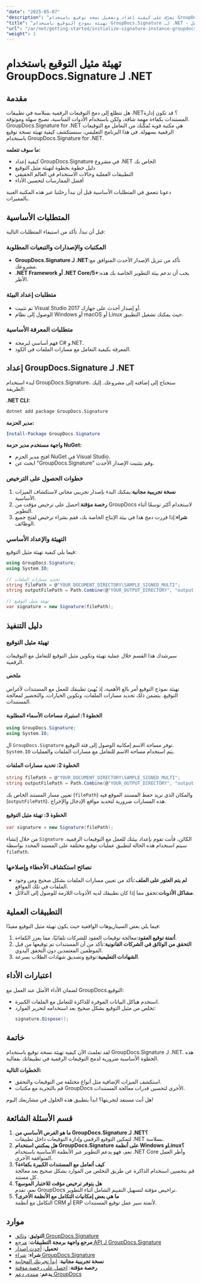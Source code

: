 ```yaml
---
"date": "2025-05-07"
"description": "تعرّف على كيفية إعداد وتفعيل نسخة توقيع باستخدام GroupDocs.Signature لـ .NET. حسّن قدراتك على التعامل مع المستندات في تطبيقات .NET."
"title": "تهيئة نموذج التوقيع باستخدام GroupDocs.Signature لـ .NET - دليل شامل"
"url": "/ar/net/getting-started/initialize-signature-instance-groupdocs-signature-net/"
"weight": 1
---
```


# تهيئة مثيل التوقيع باستخدام GroupDocs.Signature لـ .NET

## مقدمة

هل تتطلع إلى دمج التوقيعات الرقمية بسلاسة في تطبيقات .NET؟ قد تكون إدارة المستندات بكفاءة مهمة شاقة، ولكن باستخدام الأدوات المناسبة، تصبح سهلة وموثوقة. GroupDocs.Signature for .NET هي مكتبة قوية تُمكّنك من التعامل مع التوقيعات الرقمية بسهولة. في هذا البرنامج التعليمي، سنستكشف كيفية تهيئة نسخة توقيع باستخدام GroupDocs.Signature for .NET.

**ما سوف تتعلمه:**
- كيفية إعداد GroupDocs.Signature في مشروع .NET الخاص بك
- دليل خطوة بخطوة لتهيئة مثيل التوقيع
- التطبيقات العملية وحالات الاستخدام في العالم الحقيقي
- أفضل الممارسات لتحسين الأداء

دعونا نتعمق في المتطلبات الأساسية قبل أن نبدأ رحلتنا عبر هذه المكتبة الغنية بالمميزات.

## المتطلبات الأساسية

قبل أن تبدأ، تأكد من استيفاء المتطلبات التالية:

### المكتبات والإصدارات والتبعيات المطلوبة
- **GroupDocs.Signature لـ .NET**:تأكد من تنزيل الإصدار الأحدث المتوافق مع مشروعك.
- **.NET Framework أو .NET Core/5+**:يجب أن تدعم بيئة التطوير الخاصة بك هذه الأطر.

### متطلبات إعداد البيئة
- تم تثبيت Visual Studio 2017 أو إصدار أحدث على جهازك.
- الوصول إلى نظام Windows أو macOS أو Linux حيث يمكنك تشغيل التطبيق.

### متطلبات المعرفة الأساسية
- فهم أساسي لبرمجة C# و.NET.
- المعرفة بكيفية التعامل مع مسارات الملفات في الكود.

## إعداد GroupDocs.Signature لـ .NET

لبدء استخدام GroupDocs.Signature، ستحتاج إلى إضافته إلى مشروعك. إليك الطريقة:

**.NET CLI:**
```bash
dotnet add package GroupDocs.Signature
```

**مدير الحزمة:**
```powershell
Install-Package GroupDocs.Signature
```

**واجهة مستخدم مدير حزمة NuGet:**
- افتح مدير الحزم NuGet في Visual Studio.
- ابحث عن "GroupDocs.Signature" وقم بتثبيت الإصدار الأحدث.

### خطوات الحصول على الترخيص

1. **نسخة تجريبية مجانية**:يمكنك البدء بإصدار تجريبي مجاني لاستكشاف الميزات الأساسية.
2. **رخصة مؤقتة**:احصل على ترخيص مؤقت من GroupDocs لاستخدام أكثر توسعًا أثناء التطوير.
3. **شراء**:إذا قررت دمج هذا في بيئة الإنتاج الخاصة بك، فقم بشراء ترخيص لفتح جميع الوظائف.

### التهيئة والإعداد الأساسي

فيما يلي كيفية تهيئة مثيل التوقيع:

```csharp
using GroupDocs.Signature;
using System.IO;

// تحديد مسارات الملفات
string filePath = @"YOUR_DOCUMENT_DIRECTORY\SAMPLE_SIGNED_MULTI";
string outputFilePath = Path.Combine(@"YOUR_OUTPUT_DIRECTORY", "output.pdf");

// تهيئة مثيل التوقيع
var signature = new Signature(filePath);
```

## دليل التنفيذ

### تهيئة مثيل التوقيع

سيرشدك هذا القسم خلال عملية تهيئة وتكوين مثيل التوقيع للتعامل مع التوقيعات الرقمية.

#### ملخص
تهيئة نموذج التوقيع أمر بالغ الأهمية، إذ يُهيئ تطبيقك للعمل مع المستندات لأغراض التوقيع. يتضمن ذلك تحديد مسارات الملفات، وتكوين الخيارات، والتحضير لمعالجة المستندات.

#### الخطوة 1: استيراد مساحات الأسماء المطلوبة

```csharp
using GroupDocs.Signature;
using System.IO;
```
ال `GroupDocs.Signature` توفر مساحة الاسم إمكانية الوصول إلى فئة التوقيع. `System.IO` يتم استخدام مساحة الاسم للتعامل مع مسارات الملفات والعمليات.

#### الخطوة 2: تحديد مسارات الملفات

```csharp
string filePath = @"YOUR_DOCUMENT_DIRECTORY\SAMPLE_SIGNED_MULTI";
string outputFilePath = Path.Combine(@"YOUR_OUTPUT_DIRECTORY", "output.pdf");
```
تعيين مسار المستند الخاص بك (`filePath`) والمكان الذي تريد حفظ المستند الموقع فيه (`outputFilePath`). هذه المسارات ضرورية لتحديد مواقع الإدخال والإخراج.

#### الخطوة 3: تهيئة مثيل التوقيع

```csharp
var signature = new Signature(filePath);
```
من خلال إنشاء `Signature` الكائن، فأنت تقوم بإعداد بيئتك للعمل مع التوقيعات الرقمية. سيتم استخدام هذه الحالة لتطبيق عمليات توقيع مختلفة على المستند المحدد بواسطة `filePath`.

### نصائح استكشاف الأخطاء وإصلاحها
- **لم يتم العثور على الملف**:تأكد من تعيين مسارات الملفات بشكل صحيح ومن وجود الملفات في تلك المواقع.
- **مشاكل الأذونات**:تحقق مما إذا كان تطبيقك لديه الأذونات اللازمة للوصول إلى الدلائل.

## التطبيقات العملية

فيما يلي بعض السيناريوهات الواقعية حيث يكون تهيئة مثيل التوقيع مفيدًا:
1. **أتمتة توقيع العقود**:معالجة توقيعات العقود للشركات تلقائيًا، مما يعزز الكفاءة.
2. **التحقق من الوثائق في الشركات القانونية**:تأكد من أن المستندات تم توقيعها من قبل الموظفين المعتمدين دون التحقق اليدوي.
3. **الشهادات التعليمية**:توقيع وتصديق شهادات الطلاب بسرعة.

## اعتبارات الأداء
لضمان الأداء الأمثل عند العمل مع GroupDocs.التوقيع:
- استخدم هياكل البيانات الموفرة للذاكرة للتعامل مع الملفات الكبيرة.
- تخلص من مثيل التوقيع بشكل صحيح بعد استخدامه لتحرير الموارد:
  ```csharp
  signature.Dispose();
  ```

## خاتمة
لقد تعلمتَ الآن كيفية تهيئة نسخة توقيع باستخدام GroupDocs.Signature لـ .NET. هذه الخطوة الأساسية ضرورية لدمج التوقيعات الرقمية في تطبيقاتك بفعالية.

**الخطوات التالية:**
- استكشف الميزات الإضافية مثل أنواع مختلفة من التوقيعات والتحقق.
- قم بالتجربة مع مكتبات GroupDocs الأخرى لتحسين قدرات معالجة المستندات.

هل أنت مستعد لتجربتها؟ ابدأ بتطبيق هذه الحلول في مشاريعك اليوم!

## قسم الأسئلة الشائعة
1. **ما هو الغرض الأساسي من GroupDocs.Signature لـ .NET؟**  
   لتمكين التوقيع الرقمي وإدارة التوقيعات داخل تطبيقات .NET بسلاسة.
2. **هل يمكنني استخدام GroupDocs.Signature على أنظمة Windows وLinux؟**  
   نعم، فهو يدعم التطوير عبر الأنظمة الأساسية باستخدام .NET Core وأطر العمل المتوافقة الأخرى.
3. **كيف أتعامل مع المستندات الكبيرة بكفاءة؟**  
   قم بتحسين استخدام الذاكرة عن طريق التخلص من الموارد بشكل صحيح بعد معالجة كل مستند.
4. **هل يتوفر ترخيص مؤقت للاختبار الموسع؟**  
   نعم، تقدم GroupDocs تراخيص مؤقتة لتسهيل التقييم الشامل أثناء التطوير.
5. **ما هي بعض إمكانيات التكامل مع الأنظمة الأخرى؟**  
   التكامل مع أنظمة CRM أو ERP لأتمتة سير عمل توقيع المستندات.

## موارد
- **التوثيق**: [وثائق GroupDocs.Signature](https://docs.groupdocs.com/signature/net/)
- **مرجع واجهة برمجة التطبيقات**: [مرجع API لـ GroupDocs.Signature](https://reference.groupdocs.com/signature/net/)
- **تحميل**: [أحدث إصدار](https://releases.groupdocs.com/signature/net/)
- **شراء**: [شراء GroupDocs.Signature](https://purchase.groupdocs.com/buy)
- **نسخة تجريبية مجانية**: [ابدأ تجربتك المجانية](https://releases.groupdocs.com/signature/net/)
- **رخصة مؤقتة**: [احصل على رخصة مؤقتة](https://purchase.groupdocs.com/temporary-license/)
- **يدعم**: [منتدى دعم GroupDocs](https://forum.groupdocs.com/c/signature/)